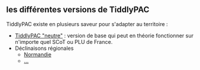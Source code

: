 ## les différentes versions de TiddlyPAC

TiddlyPAC existe en plusieurs saveur pour s'adapter au territoire :

* <a href="https://know-rmandie.frama.io/TiddlyPAC/tiddlyPAC.html" download target="_blank">TiddlyPAC "neutre"</a> : version de base qui peut en théorie fonctionner sur n'importe quel SCoT ou PLU de France.
* Déclinaisons régionales
     * <a href="https://know-rmandie.frama.io/TiddlyPAC/tiddlyPAC-Normandie.html" download target="_blank">Normandie
     * ...
